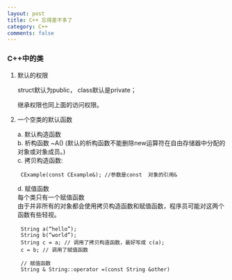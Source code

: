 ```yaml
---
layout: post
title: C++ 忘得差不多了
category: C++
comments: false
---
```

### C++中的类
1. 默认的权限

	struct默认为public， class默认是private；

	继承权限也同上面的访问权限。

2. 一个空类的默认函数

	a. 默认构造函数  
	b. 析构函数 ~A() (默认的析构函数不能删除new运算符在自由存储器中分配的对象或对象成员。)  
	c. 拷贝构造函数:   
 
		CExample(const CExample&); //参数是const  对象的引用&

	d. 赋值函数  
	每个类只有一个赋值函数   
    由于并非所有的对象都会使用拷贝构造函数和赋值函数，程序员可能对这两个函数有些轻视。

		String a(“hello”); 　　
        String b(“world”); 
 		String c = a; // 调用了拷贝构造函数，最好写成 c(a); 
		c = b; // 调用了赋值函数

		// 赋值函数 　　
      	String & String::operator =(const String &other) 